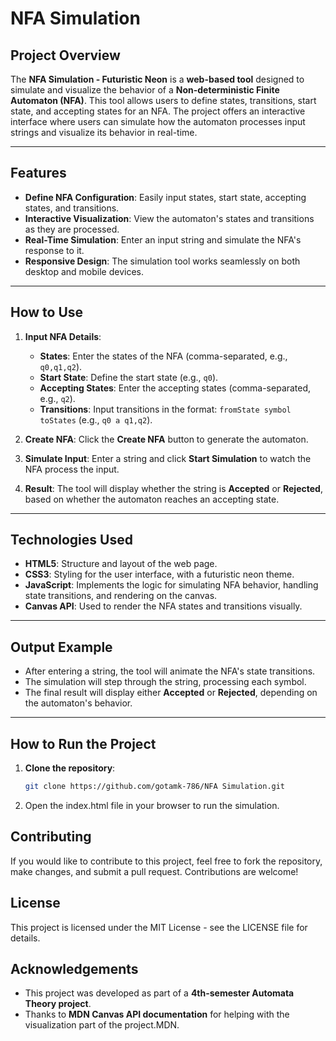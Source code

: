 # NFA Simulation 

## Project Overview

 The **NFA Simulation - Futuristic Neon** is a **web-based tool** designed to simulate and visualize the behavior of a **Non-deterministic Finite Automaton (NFA)**. This tool allows users to define states, transitions, start state, and accepting states for an NFA. The project offers an interactive interface where users can simulate how the automaton processes input strings and visualize its behavior in real-time.

---

## Features

- **Define NFA Configuration**: Easily input states, start state, accepting states, and transitions.
- **Interactive Visualization**: View the automaton's states and transitions as they are processed.
- **Real-Time Simulation**: Enter an input string and simulate the NFA's response to it.
- **Responsive Design**: The simulation tool works seamlessly on both desktop and mobile devices.

---

## How to Use

1. **Input NFA Details**:

   - **States**: Enter the states of the NFA (comma-separated, e.g., `q0,q1,q2`).
   - **Start State**: Define the start state (e.g., `q0`).
   - **Accepting States**: Enter the accepting states (comma-separated, e.g., `q2`).
   - **Transitions**: Input transitions in the format: `fromState symbol toStates` (e.g., `q0 a q1,q2`).

2. **Create NFA**: Click the **Create NFA** button to generate the automaton.

3. **Simulate Input**: Enter a string and click **Start Simulation** to watch the NFA process the input.

4. **Result**: The tool will display whether the string is **Accepted** or **Rejected**, based on whether the automaton reaches an accepting state.

---

## Technologies Used

- **HTML5**: Structure and layout of the web page.
- **CSS3**: Styling for the user interface, with a futuristic neon theme.
- **JavaScript**: Implements the logic for simulating NFA behavior, handling state transitions, and rendering on the canvas.
- **Canvas API**: Used to render the NFA states and transitions visually.

---

## Output Example

- After entering a string, the tool will animate the NFA's state transitions.
- The simulation will step through the string, processing each symbol.
- The final result will display either **Accepted** or **Rejected**, depending on the automaton's behavior.

---

## How to Run the Project

1. **Clone the repository**:

   ```bash
   git clone https://github.com/gotamk-786/NFA Simulation.git

   ```

2. Open the index.html file in your browser to run the simulation.

## Contributing

If you would like to contribute to this project, feel free to fork the repository, make changes, and submit a pull request. Contributions are welcome!

## License

This project is licensed under the MIT License - see the LICENSE file for details.

## Acknowledgements

- This project was developed as part of a **4th-semester Automata Theory project**.
- Thanks to **MDN Canvas API documentation** for helping with the visualization part of the project.MDN.
